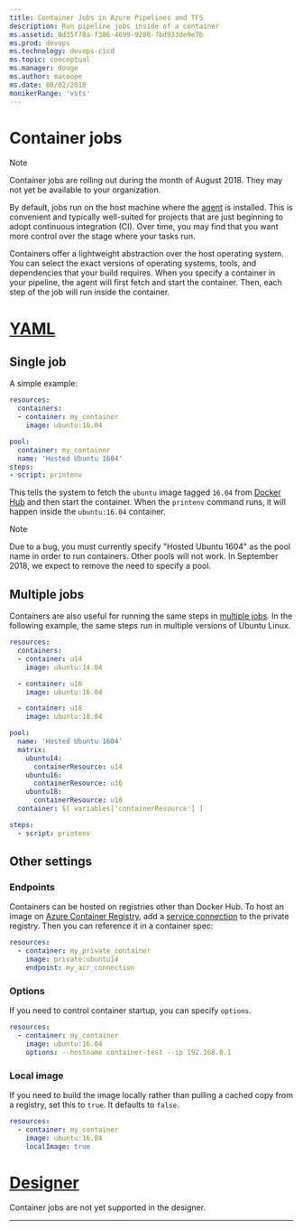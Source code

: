 ```yaml
---
title: Container Jobs in Azure Pipelines and TFS
description: Run pipeline jobs inside of a container
ms.assetid: 8d35f78a-f386-4699-9280-7bd933de9e7b
ms.prod: devops
ms.technology: devops-cicd
ms.topic: conceptual
ms.manager: douge
ms.author: macoope
ms.date: 08/02/2018
monikerRange: 'vsts'
---
```


# Container jobs

> [!Note]
> Container jobs are rolling out during the month of August 2018.
> They may not yet be available to your organization.

By default, jobs run on the host machine where the [agent](../agents/agents.md)
is installed.
This is convenient and typically well-suited for projects that are just beginning to adopt continuous integration (CI).
Over time, you may find that you want more control over the stage where your tasks run.

Containers offer a lightweight abstraction over the host operating system.
You can select the exact versions of operating systems, tools, and dependencies that your build requires.
When you specify a container in your pipeline, the agent will first
fetch and start the container.
Then, each step of the job will run inside the container.

# [YAML](#tab/yaml)

## Single job

A simple example:

```yaml
resources:
  containers:
  - container: my_container
    image: ubuntu:16.04

pool:
  container: my_container
  name: 'Hosted Ubuntu 1604'
steps:
- script: printenv
```

This tells the system to fetch the `ubuntu` image tagged `16.04` from
[Docker Hub](https://hub.docker.com) and then start the container. When the
`printenv` command runs, it will happen inside the `ubuntu:16.04` container.

> [!Note]
> Due to a bug, you must currently specify "Hosted Ubuntu 1604" as the
> pool name in order to run containers. Other pools will not work.
> In September 2018, we expect to remove the need to specify a pool.

## Multiple jobs

Containers are also useful for running the same steps in [multiple jobs](multiple-phases.md).
In the following example, the same steps run in multiple versions of Ubuntu Linux.

```yaml
resources:
  containers:
  - container: u14
    image: ubuntu:14.04

  - container: u16
    image: ubuntu:16.04

  - container: u18
    image: ubuntu:18.04

pool:
  name: 'Hosted Ubuntu 1604'
  matrix:
    ubuntu14:
      containerResource: u14
    ubuntu16:
      containerResource: u16
    ubuntu18:
      containerResource: u18
  container: $[ variables['containerResource'] ]

steps:
  - script: printenv
```

## Other settings

### Endpoints

Containers can be hosted on registries other than Docker Hub. To host
an image on [Azure Container Registry](/services/container-registry/),
add a [service connection](../library/service-endpoints.md) to the
private registry. Then you can reference it in a container spec:

```yaml
resources:
  - container: my_private_container
    image: private:ubuntu14
    endpoint: my_acr_connection
```

### Options

If you need to control container startup, you can specify `options`.

```yaml
resources:
  - container: my_container
    image: ubuntu:16.04
    options: --hostname container-test --ip 192.168.0.1
```

### Local image

If you need to build the image locally rather than pulling a cached copy from
a registry, set this to `true`. It defaults to `false`.

```yaml
resources:
  - container: my_container
    image: ubuntu:16.04
    localImage: true
```

# [Designer](#tab/designer)

Container jobs are not yet supported in the designer.

---
